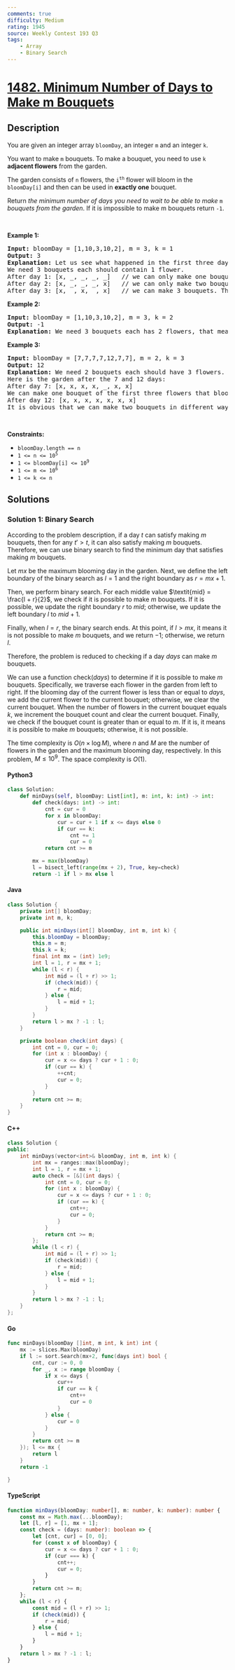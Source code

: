 ```yaml
---
comments: true
difficulty: Medium
rating: 1945
source: Weekly Contest 193 Q3
tags:
    - Array
    - Binary Search
---
```


<!-- problem:start -->

# [1482. Minimum Number of Days to Make m Bouquets](https://leetcode.com/problems/minimum-number-of-days-to-make-m-bouquets)

## Description

<!-- description:start -->

<p>You are given an integer array <code>bloomDay</code>, an integer <code>m</code> and an integer <code>k</code>.</p>

<p>You want to make <code>m</code> bouquets. To make a bouquet, you need to use <code>k</code> <strong>adjacent flowers</strong> from the garden.</p>

<p>The garden consists of <code>n</code> flowers, the <code>i<sup>th</sup></code> flower will bloom in the <code>bloomDay[i]</code> and then can be used in <strong>exactly one</strong> bouquet.</p>

<p>Return <em>the minimum number of days you need to wait to be able to make </em><code>m</code><em> bouquets from the garden</em>. If it is impossible to make m bouquets return <code>-1</code>.</p>

<p>&nbsp;</p>
<p><strong class="example">Example 1:</strong></p>

<pre>
<strong>Input:</strong> bloomDay = [1,10,3,10,2], m = 3, k = 1
<strong>Output:</strong> 3
<strong>Explanation:</strong> Let us see what happened in the first three days. x means flower bloomed and _ means flower did not bloom in the garden.
We need 3 bouquets each should contain 1 flower.
After day 1: [x, _, _, _, _]   // we can only make one bouquet.
After day 2: [x, _, _, _, x]   // we can only make two bouquets.
After day 3: [x, _, x, _, x]   // we can make 3 bouquets. The answer is 3.
</pre>

<p><strong class="example">Example 2:</strong></p>

<pre>
<strong>Input:</strong> bloomDay = [1,10,3,10,2], m = 3, k = 2
<strong>Output:</strong> -1
<strong>Explanation:</strong> We need 3 bouquets each has 2 flowers, that means we need 6 flowers. We only have 5 flowers so it is impossible to get the needed bouquets and we return -1.
</pre>

<p><strong class="example">Example 3:</strong></p>

<pre>
<strong>Input:</strong> bloomDay = [7,7,7,7,12,7,7], m = 2, k = 3
<strong>Output:</strong> 12
<strong>Explanation:</strong> We need 2 bouquets each should have 3 flowers.
Here is the garden after the 7 and 12 days:
After day 7: [x, x, x, x, _, x, x]
We can make one bouquet of the first three flowers that bloomed. We cannot make another bouquet from the last three flowers that bloomed because they are not adjacent.
After day 12: [x, x, x, x, x, x, x]
It is obvious that we can make two bouquets in different ways.
</pre>

<p>&nbsp;</p>
<p><strong>Constraints:</strong></p>

<ul>
	<li><code>bloomDay.length == n</code></li>
	<li><code>1 &lt;= n &lt;= 10<sup>5</sup></code></li>
	<li><code>1 &lt;= bloomDay[i] &lt;= 10<sup>9</sup></code></li>
	<li><code>1 &lt;= m &lt;= 10<sup>6</sup></code></li>
	<li><code>1 &lt;= k &lt;= n</code></li>
</ul>

<!-- description:end -->

## Solutions

<!-- solution:start -->

### Solution 1: Binary Search

According to the problem description, if a day $t$ can satisfy making $m$ bouquets, then for any $t' > t$, it can also satisfy making $m$ bouquets. Therefore, we can use binary search to find the minimum day that satisfies making $m$ bouquets.

Let $mx$ be the maximum blooming day in the garden. Next, we define the left boundary of the binary search as $l = 1$ and the right boundary as $r = mx + 1$.

Then, we perform binary search. For each middle value $\textit{mid} = \frac{l + r}{2}$, we check if it is possible to make $m$ bouquets. If it is possible, we update the right boundary $r$ to $\textit{mid}$; otherwise, we update the left boundary $l$ to $\textit{mid} + 1$.

Finally, when $l = r$, the binary search ends. At this point, if $l > mx$, it means it is not possible to make $m$ bouquets, and we return $-1$; otherwise, we return $l$.

Therefore, the problem is reduced to checking if a day $\textit{days}$ can make $m$ bouquets.

We can use a function $\text{check}(\textit{days})$ to determine if it is possible to make $m$ bouquets. Specifically, we traverse each flower in the garden from left to right. If the blooming day of the current flower is less than or equal to $\textit{days}$, we add the current flower to the current bouquet; otherwise, we clear the current bouquet. When the number of flowers in the current bouquet equals $k$, we increment the bouquet count and clear the current bouquet. Finally, we check if the bouquet count is greater than or equal to $m$. If it is, it means it is possible to make $m$ bouquets; otherwise, it is not possible.

The time complexity is $O(n \times \log M)$, where $n$ and $M$ are the number of flowers in the garden and the maximum blooming day, respectively. In this problem, $M \leq 10^9$. The space complexity is $O(1)$.

<!-- tabs:start -->

#### Python3

```python
class Solution:
    def minDays(self, bloomDay: List[int], m: int, k: int) -> int:
        def check(days: int) -> int:
            cnt = cur = 0
            for x in bloomDay:
                cur = cur + 1 if x <= days else 0
                if cur == k:
                    cnt += 1
                    cur = 0
            return cnt >= m

        mx = max(bloomDay)
        l = bisect_left(range(mx + 2), True, key=check)
        return -1 if l > mx else l
```

#### Java

```java
class Solution {
    private int[] bloomDay;
    private int m, k;

    public int minDays(int[] bloomDay, int m, int k) {
        this.bloomDay = bloomDay;
        this.m = m;
        this.k = k;
        final int mx = (int) 1e9;
        int l = 1, r = mx + 1;
        while (l < r) {
            int mid = (l + r) >> 1;
            if (check(mid)) {
                r = mid;
            } else {
                l = mid + 1;
            }
        }
        return l > mx ? -1 : l;
    }

    private boolean check(int days) {
        int cnt = 0, cur = 0;
        for (int x : bloomDay) {
            cur = x <= days ? cur + 1 : 0;
            if (cur == k) {
                ++cnt;
                cur = 0;
            }
        }
        return cnt >= m;
    }
}
```

#### C++

```cpp
class Solution {
public:
    int minDays(vector<int>& bloomDay, int m, int k) {
        int mx = ranges::max(bloomDay);
        int l = 1, r = mx + 1;
        auto check = [&](int days) {
            int cnt = 0, cur = 0;
            for (int x : bloomDay) {
                cur = x <= days ? cur + 1 : 0;
                if (cur == k) {
                    cnt++;
                    cur = 0;
                }
            }
            return cnt >= m;
        };
        while (l < r) {
            int mid = (l + r) >> 1;
            if (check(mid)) {
                r = mid;
            } else {
                l = mid + 1;
            }
        }
        return l > mx ? -1 : l;
    }
};
```

#### Go

```go
func minDays(bloomDay []int, m int, k int) int {
	mx := slices.Max(bloomDay)
	if l := sort.Search(mx+2, func(days int) bool {
		cnt, cur := 0, 0
		for _, x := range bloomDay {
			if x <= days {
				cur++
				if cur == k {
					cnt++
					cur = 0
				}
			} else {
				cur = 0
			}
		}
		return cnt >= m
	}); l <= mx {
		return l
	}
	return -1

}
```

#### TypeScript

```ts
function minDays(bloomDay: number[], m: number, k: number): number {
    const mx = Math.max(...bloomDay);
    let [l, r] = [1, mx + 1];
    const check = (days: number): boolean => {
        let [cnt, cur] = [0, 0];
        for (const x of bloomDay) {
            cur = x <= days ? cur + 1 : 0;
            if (cur === k) {
                cnt++;
                cur = 0;
            }
        }
        return cnt >= m;
    };
    while (l < r) {
        const mid = (l + r) >> 1;
        if (check(mid)) {
            r = mid;
        } else {
            l = mid + 1;
        }
    }
    return l > mx ? -1 : l;
}
```

<!-- tabs:end -->

<!-- solution:end -->

<!-- problem:end -->
